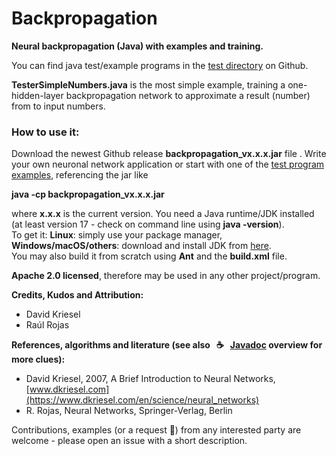 # Backpropagation

**Neural backpropagation (Java) with examples and training.**

You can find java test/example programs in the 
[test directory][tester_url] on Github.

**TesterSimpleNumbers.java** is the most simple example, training a one-hidden-layer backpropagation 
network to approximate a result (number) from to input numbers.

### How to use it:
Download the newest Github release **backpropagation_vx.x.x.jar** file . Write your own neuronal network application or start
with one of the [test program examples][tester_url], referencing the jar like

**java -cp backpropagation_vx.x.x.jar**

where **x.x.x** is the current version. You need a Java runtime/JDK installed (at least version 17 - check on command line using **java -version**).<br/>
To get it: **Linux**: simply use your package manager, **Windows/macOS/others**: download and install JDK from [here](https://openjdk.java.net/).<br/> 
You may also build it from scratch using **Ant** and the **build.xml** file.<br/>

**Apache 2.0 licensed**, therefore may be used in any other project/program. 

**Credits, Kudos and Attribution:** 
 * David Kriesel
 * Raúl Rojas

**References, algorithms and literature (see also &nbsp; :coffee: &nbsp; [Javadoc][javadoc_url] overview for more clues):** 

 * David Kriesel, 2007, A Brief Introduction to Neural Networks, [www.dkriesel.com](https://www.dkriesel.com/en/science/neural_networks)
 * R. Rojas, Neural Networks, Springer-Verlag, Berlin

Contributions, examples (or a request :slightly_smiling_face:) from any interested party are welcome - please open an issue with a short description.


<!-- Repository -->

[javadoc_url]: https://htmlpreview.github.io/?https://github.com/openworld42/Backpropagation/blob/master/javadoc/index.html
[tester_url]: https://github.com/openworld42/Backpropagation/tree/master/src/test
